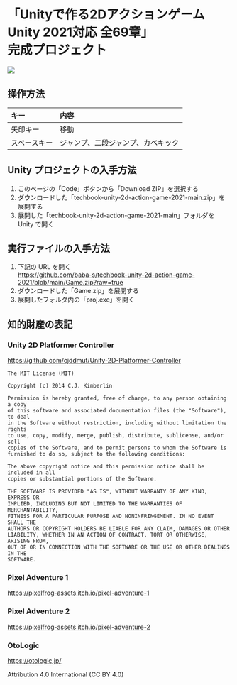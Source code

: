 # 「Unityで作る2Dアクションゲーム Unity 2021対応 全69章」<br />完成プロジェクト

![](./game.gif)

## 操作方法

|キー|内容|
|:--|:--|
|矢印キー|移動|
|スペースキー|ジャンプ、二段ジャンプ、カベキック|

## Unity プロジェクトの入手方法

1. このページの「Code」ボタンから「Download ZIP」を選択する
2. ダウンロードした「techbook-unity-2d-action-game-2021-main.zip」を展開する
3. 展開した「techbook-unity-2d-action-game-2021-main」フォルダを Unity で開く

## 実行ファイルの入手方法

1. 下記の URL を開く  
https://github.com/baba-s/techbook-unity-2d-action-game-2021/blob/main/Game.zip?raw=true  
2. ダウンロードした「Game.zip」を展開する
3. 展開したフォルダ内の「proj.exe」を開く

## 知的財産の表記

### Unity 2D Platformer Controller

https://github.com/cjddmut/Unity-2D-Platformer-Controller

```
The MIT License (MIT)

Copyright (c) 2014 C.J. Kimberlin

Permission is hereby granted, free of charge, to any person obtaining a copy
of this software and associated documentation files (the "Software"), to deal
in the Software without restriction, including without limitation the rights
to use, copy, modify, merge, publish, distribute, sublicense, and/or sell
copies of the Software, and to permit persons to whom the Software is
furnished to do so, subject to the following conditions:

The above copyright notice and this permission notice shall be included in all
copies or substantial portions of the Software.

THE SOFTWARE IS PROVIDED "AS IS", WITHOUT WARRANTY OF ANY KIND, EXPRESS OR
IMPLIED, INCLUDING BUT NOT LIMITED TO THE WARRANTIES OF MERCHANTABILITY,
FITNESS FOR A PARTICULAR PURPOSE AND NONINFRINGEMENT. IN NO EVENT SHALL THE
AUTHORS OR COPYRIGHT HOLDERS BE LIABLE FOR ANY CLAIM, DAMAGES OR OTHER
LIABILITY, WHETHER IN AN ACTION OF CONTRACT, TORT OR OTHERWISE, ARISING FROM,
OUT OF OR IN CONNECTION WITH THE SOFTWARE OR THE USE OR OTHER DEALINGS IN THE
SOFTWARE.
```

### Pixel Adventure 1

https://pixelfrog-assets.itch.io/pixel-adventure-1

### Pixel Adventure 2

https://pixelfrog-assets.itch.io/pixel-adventure-2

### OtoLogic

https://otologic.jp/

Attribution 4.0 International (CC BY 4.0)